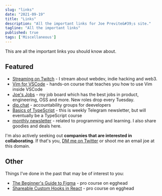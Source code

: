 ```yaml
---
slug: "links"
date: "2021-09-19"
title: "Links"
description: "All the important links for Joe Previte&#39;s site."
tagline: "All the important links"
published: true
tags: ['Miscellaneous']
---
```


This are all the important links you should know about.

## Featured

- [Streaming on Twitch](https://twitch.tv/jsjoeio) - I stream about webdev, indie hacking and web3.
- [Vim for VSCode](https://vimforvscode.com/) - hands-on course that teaches you how to use Vim inside VSCode
- [Joe's Jobs](https://pallet.xyz/list/joes-jobs/jobs) - my job board which has the best jobs in product, engineering, OSS and more. New roles drop every Tuesday.
- [dip.chat](https://www.dip.chat) - accountability groups for deevelopers
- [Basics of TypeScript](https://t.me/jsjoeio_ts_course) - this is weekly Telegram newsletter, but will eventually be a TypeScript course
- [monthly newsletter](https://joeprevite.com/newsletter/) - related to programming and learning. I also share goodies and deals here.

I'm also actively seeking out **companies that are interested in collaborating**. If that's you, [DM me on Twitter](https://joeprevite.com/dm) or shoot me an email joe at this domain.

## Other

Things I've done in the past that may be of interest to you:

- [The Beginner's Guide to Figma](https://egghead.io/courses/the-beginner-s-guide-to-figma) - pro course on egghead
- [Shareable Custom Hooks in React](https://egghead.io/courses/shareable-custom-hooks-in-react) - pro course on egghead